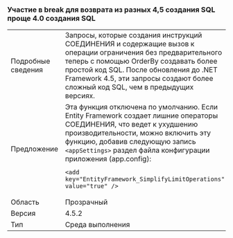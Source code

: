 ### <a name="opt-in-break-to-revert-from-different-45-sql-generation-to-simpler-40-sql-generation"></a>Участие в break для возврата из разных 4,5 создания SQL проще 4.0 создания SQL

|   |   |
|---|---|
|Подробные сведения|Запросы, которые создания инструкций СОЕДИНЕНИЯ и содержащие вызов к операции ограничения без предварительного теперь с помощью OrderBy создавать более простой код SQL. После обновления до .NET Framework 4.5, эти запросы создают более сложный код SQL, чем в предыдущих версиях.|
|Предложение|Эта функция отключена по умолчанию. Если Entity Framework создает лишние операторы СОЕДИНЕНИЯ, что ведет к ухудшению производительности, можно включить эту функцию, добавив следующую запись <code>&lt;appSettings&gt;</code> раздел файла конфигурации приложения (app.config):<pre><code class="language-xml">&lt;add key=&quot;EntityFramework_SimplifyLimitOperations&quot; value=&quot;true&quot; /&gt;&#13;&#10;</code></pre>|
|Область|Прозрачный|
|Версия|4.5.2|
|Тип|Среда выполнения|

